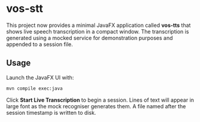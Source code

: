 # vos-stt

This project now provides a minimal JavaFX application called **vos-tts** that
shows live speech transcription in a compact window. The transcription is
generated using a mocked service for demonstration purposes and appended to a
session file.

## Usage

Launch the JavaFX UI with:

```bash
mvn compile exec:java
```

Click **Start Live Transcription** to begin a session. Lines of text will
appear in large font as the mock recogniser generates them. A file named after
the session timestamp is written to disk.
